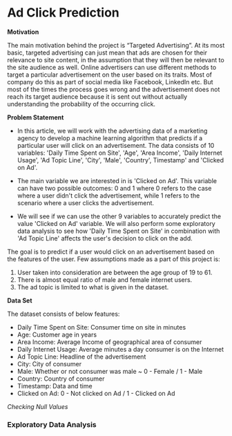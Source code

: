 # Ad Click Prediction

**Motivation**

The main motivation behind the project is “Targeted Advertising”. At its most basic, targeted advertising can just mean that ads are chosen for their relevance to site content, in the assumption that they will then be relevant to the site audience as well. Online advertisers can use different methods to target a particular advertisement on the user based on its traits. Most of company do this as part of social media like Facebook, LinkedIn etc. But most of the times the process goes wrong and the advertisement does not reach its target audience because it is sent out without actually understanding the probability of the occurring click.

**Problem Statement**
- In this article, we will work with the advertising data of a marketing agency to develop a machine learning algorithm that predicts if a particular user will click on an advertisement. The data consists of 10 variables: 'Daily Time Spent on Site', 'Age', 'Area Income', 'Daily Internet Usage', 'Ad Topic Line', 'City', 'Male', 'Country', Timestamp' and 'Clicked on Ad'.

- The main variable we are interested in is 'Clicked on Ad'. This variable can have two possible outcomes: 0 and 1 where 0 refers to the case where a user didn't click the advertisement, while 1 refers to the scenario where a user clicks the advertisement.

- We will see if we can use the other 9 variables to accurately predict the value 'Clicked on Ad' variable. We will also perform some exploratory data analysis to see how 'Daily Time Spent on Site' in combination with 'Ad Topic Line' affects the user's decision to click on the add.

The goal is to predict if a user would click on an advertisement based on the features of the user. Few assumptions made as a part of this project is:

1. User taken into consideration are between the age group of 19 to 61.
2. There is almost equal ratio of male and female internet users.
3. The ad topic is limited to what is given in the dataset.

**Data Set**

The dataset consists of below features:

- Daily Time Spent on Site: Consumer time on site in minutes
- Age: Customer age in years
- Area Income: Average Income of geographical area of consumer
- Daily Internet Usage: Average minutes a day consumer is on the Internet
- Ad Topic Line: Headline of the advertisement
- City: City of consumer
- Male: Whether or not consumer was male ~ 0 - Female / 1 - Male
- Country: Country of consumer
- Timestamp: Data and time
- Clicked on Ad: 0 - Not clicked on Ad / 1 - Clicked on Ad

*Checking Null Values*

### Exploratory Data Analysis

